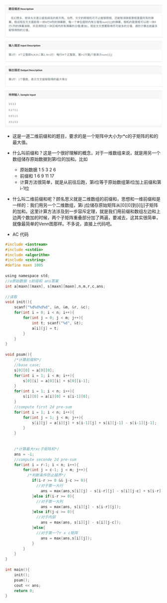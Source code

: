 ![屏幕快照 2019-07-13 上午10.18.21.png](resources/5E289F0B8CE61F7590817E805B30EBA3.png)

* 这是一道二维前缀和的题目，要求的是一个矩阵中大小为r\*c的子矩阵的和的最大值。

* 什么叫前缀和？这是一个很好理解的概念，对于一维数组来说，就是用另一个数组储存原始数据到第i位的加和。比如
  * 原始数据 1 5 3 2 6
  * 前缀和 1 6 9 11 17
  * 计算方法很简单，就是从前往后跑，第i位等于原始数组第i位加上前缀和第i-1位
* 什么叫二维前缀和呢？顾名思义就是二维数组的前缀和，思想和一维前缀和是一样的：我们用另一个二维数组，第i j位储存原始矩阵从[0][0]到[i][j]子矩阵的加和。这里计算方法涉及到一步容斥定理，就是我们用前缀和数组左边和上边两个数加的时候，两个子矩阵重叠部分加了两遍，要减去，这其实很简单，就像最简单的Venn图那样。不多说，直接上代码吧。

* AC 代码

```c
#include <iostream>
#include <cstdio>
#include <algorithm>
#include <cstring>
#define maxn 1005

using namespace std;
//a原始数据 s前缀和 ans答案
int a[maxn][maxn], s[maxn][maxn],n,m,r,c,ans;

//读取	
void init(){
	scanf("%d%d%d%d", &n, &m, &r, &c);
	for(int i = 0; i < n; i++){
		for(int j = 0; j < m; j++){
			int t; scanf("%d", &t);
			a[i][j] = t;
		}
	}
}

void psum(){
	/*计算前缀和*/
	//base case;
	s[0][0] = a[0][0];
	for(int i = 1; i < m; i++){
		s[0][i] = a[0][i] + s[0][i-1];
	}
	for(int i = 1; i < n; i++){
		s[i][0] = a[i][0] + s[i-1][0];
	}
	//compute first 2d pre-sum
	for(int i = 1; i < n; i++){
		for(int j = 1; j < m; j++){
			s[i][j] = a[i][j] + s[i-1][j] + s[i][j-1] - s[i-1][j-1];
		}
	}


	/*计算最大rxc子矩阵和*/
	ans = -1;
	//compute seconde 2d pre-sum
	for(int i = r-1; i < n; i++){
		for(int j = c-1; j < m; j++){
		  /*判断条件防止越界*/
			if(i-r >= 0 && j-c >= 0){
			  //对于第一大行
				ans = max(ans,s[i][j] - s[i-r][j] - s[i][j-c] + s[i-r][j-c]);
			}else if(i-r >= 0){
			  //对于第一大列
				ans = max(ans, s[i][j] - s[i-r][j]);
			}else if(j-c >= 0){
			  //对于内部
				ans = max(ans, s[i][j] - s[i][j-c]);
			}else{
			  //对于第一个r x c矩阵
				ans = max(ans,s[i][j]);
			}
		}
	}
}

int main(){
	init();
	psum();
	cout << ans;
	return 0;
}
```

